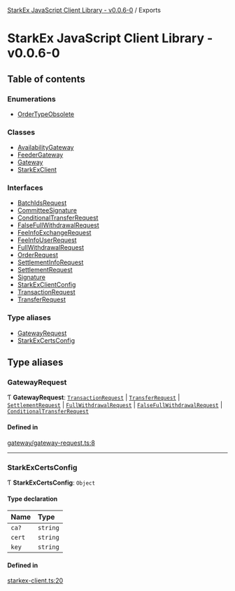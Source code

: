 [StarkEx JavaScript Client Library - v0.0.6-0](README.md) / Exports

# StarkEx JavaScript Client Library - v0.0.6-0

## Table of contents

### Enumerations

- [OrderTypeObsolete](enums/OrderTypeObsolete.md)

### Classes

- [AvailabilityGateway](classes/AvailabilityGateway.md)
- [FeederGateway](classes/FeederGateway.md)
- [Gateway](classes/Gateway.md)
- [StarkExClient](classes/StarkExClient.md)

### Interfaces

- [BatchIdsRequest](interfaces/BatchIdsRequest.md)
- [CommitteeSignature](interfaces/CommitteeSignature.md)
- [ConditionalTransferRequest](interfaces/ConditionalTransferRequest.md)
- [FalseFullWithdrawalRequest](interfaces/FalseFullWithdrawalRequest.md)
- [FeeInfoExchangeRequest](interfaces/FeeInfoExchangeRequest.md)
- [FeeInfoUserRequest](interfaces/FeeInfoUserRequest.md)
- [FullWithdrawalRequest](interfaces/FullWithdrawalRequest.md)
- [OrderRequest](interfaces/OrderRequest.md)
- [SettlementInfoRequest](interfaces/SettlementInfoRequest.md)
- [SettlementRequest](interfaces/SettlementRequest.md)
- [Signature](interfaces/Signature.md)
- [StarkExClientConfig](interfaces/StarkExClientConfig.md)
- [TransactionRequest](interfaces/TransactionRequest.md)
- [TransferRequest](interfaces/TransferRequest.md)

### Type aliases

- [GatewayRequest](modules.md#gatewayrequest)
- [StarkExCertsConfig](modules.md#starkexcertsconfig)

## Type aliases

### GatewayRequest

Ƭ **GatewayRequest**: [`TransactionRequest`](interfaces/TransactionRequest.md) \| [`TransferRequest`](interfaces/TransferRequest.md) \| [`SettlementRequest`](interfaces/SettlementRequest.md) \| [`FullWithdrawalRequest`](interfaces/FullWithdrawalRequest.md) \| [`FalseFullWithdrawalRequest`](interfaces/FalseFullWithdrawalRequest.md) \| [`ConditionalTransferRequest`](interfaces/ConditionalTransferRequest.md)

#### Defined in

[gateway/gateway-request.ts:8](https://github.com/starkware-libs/starkex-js/blob/f906f83/src/lib/gateway/gateway-request.ts#L8)

---

### StarkExCertsConfig

Ƭ **StarkExCertsConfig**: `Object`

#### Type declaration

| Name   | Type     |
| :----- | :------- |
| `ca?`  | `string` |
| `cert` | `string` |
| `key`  | `string` |

#### Defined in

[starkex-client.ts:20](https://github.com/starkware-libs/starkex-js/blob/f906f83/src/lib/starkex-client.ts#L20)
